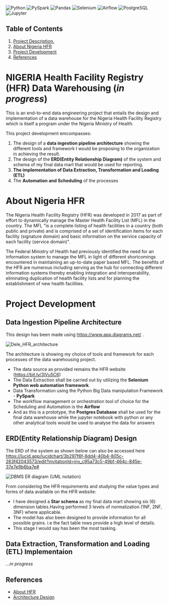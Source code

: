 
[//]: # (I must include tools section and add tools images, check proper README design tutorial)
[//]: # (images and style from https://simpleicons.org/)
![Python](https://img.shields.io/badge/Python-3.8-blueviolet?style=for-the-badge&logo=python)
![PySpark](https://img.shields.io/badge/Apache_Spark-3.3.0-D22128?style=for-the-badge&logo=apachespark)
![Pandas](https://img.shields.io/badge/pandas-1.4.3-150458?style=for-the-badge&logo=pandas)
![Selenium](https://img.shields.io/badge/Selenium-3.141.0-43B02A?style=for-the-badge&logo=selenium)
![Airflow](https://img.shields.io/badge/Apache_Airflow-2.3.3-017CEE?style=for-the-badge&logo=apacheairflow)
![PostgreSQL](https://img.shields.io/badge/PostgreSQL-2B2B2B?style=for-the-badge&logo=postgreSql)
![Jupyter](https://img.shields.io/badge/jupyter-2B2B2B?style=for-the-badge&logo=jupyter)

## Table of Contents
1. [ Project Description. ](#desc)
2. [About Nigeria HFR](#about)
3. [ Project Development](#dcue)
4. [ References ](#ref)


<a name="desc"></a>
# NIGERIA Health Facility Registry (HFR) Data Warehousing (*in progress*)

This is an end-to-end data engineering project that entails the design and implementation of a data warehouse for the Nigeria Health Facility Registry which is itself a program under the Nigeria Ministry of Health.

This  project development emcompasses:
1. The design of a **data ingestion pipeline architecture** showing the different tools and framework I would be  proposing to the organization in achieving the result.
2. The design of the **ERD(Entity Relationship Diagram)** of the
system and schema of my final data mart that would be used for reporting.
3. **The implementation of Data Extraction, Transformation and Loading (ETL)**
4. The **Automation and Scheduling** of the processes
 

<a name='about'></a>
# About Nigeria HFR
The Nigeria Health Facility Registry (HFR) was developed in 2017 as part of effort to dynamically manage the Master Health Facility List (MFL) in the country. The MFL "is a complete listing of health facilities in a country (both public and private) and is comprised of a set of identification items for each facility (signature domain) and basic information on the service capacity of each facility (service domain)".

The Federal Ministry of Health had previously identified the need for an information system to manage the MFL in light of different shortcomings encountered in maintaining an up-to-date paper based MFL. The benefits of the HFR are numerous including serving as the hub for connecting different information systems thereby enabling integration and interoperability, eliminating duplication of health facility lists and for planning the establishment of new health facilities.


<a name='dcue'></a>
# Project Development

## Data Ingestion Pipeline Architecture
This design has been made using  https://www.app.diagrams.net/ .

![Dele_HFR_architecture](https://user-images.githubusercontent.com/58152694/179662268-03a5b394-9618-4262-a84e-73795e39f160.png)

The architecture is showing my choice of tools and framework for each processes of the data warehousing project.
* The data source as provided remains the HFR website (https://bit.ly/3lVu5C6) 
* The Data Extraction shall be carried out by utilizing the **Selenium Python web automation framework**. 
* Data Transformation using the Python Big Data manipulation Framework - **PySpark** 
* The workflow management or orchestration tool of choice for the Scheduling and Automation is the **Airflow**
* And as this is a prototype, the **Postgres Database** shall be used for the final data warehouse while the jupyter notebook with python or any other analytical tools would be used to analyse the data for answers

## ERD(Entity Relationship Diagram) Design
The ERD  of the system as shown below can also be accessed here https://lucid.app/lucidchart/3b297f6f-6dd4-40b4-805c-263f42043573/edit?invitationId=inv_c95a73c5-49bf-464c-845e-37e7e9b6ba7e#

![DBMS ER diagram (UML notation)](https://user-images.githubusercontent.com/58152694/180918741-1fa8a8f0-3755-4bfa-9441-29922a369c4f.png)

From considering the HFR requirements and studying the value types and forms of data available on the HFR website:
* I have designed a **Star schema** as my final data mart showing six (6) dimension tables.Having performed 3 levels of normalization (1NF, 2NF, 3NF) where applicable.
* The model has also been designed to provide information for all possible grains. i.e the fact table rows  provide a high level of details.
* This stage I would say has been the most tasking.
  
## Data Extraction, Transformation and Loading (ETL) Implementaion
*...in progress*






<a name="ref"></a>
## References

- [About HFR](https://hfr.health.gov.ng/about-us)
- [Architecture Design](https://www.app.diagrams.net/)
